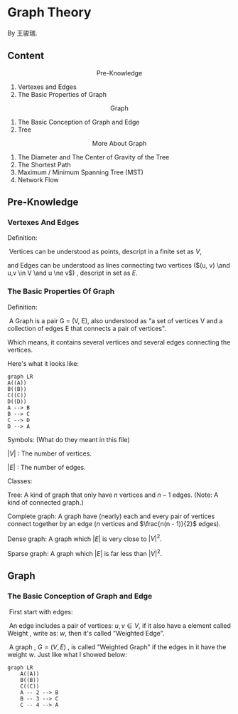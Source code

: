 # Graph Theory

By 王骏瑞.

## Content

<center> Pre-Knowledge </center>

1. Vertexes and Edges
2. The Basic Properties of Graph



<center> Graph </center>

1. The Basic Conception of Graph and Edge
2. Tree

<center> More About Graph
</center>

1. The Diameter and The Center of Gravity of the Tree
2. The Shortest Path
3. Maximum / Minimum Spanning Tree (MST)
4. Network Flow

## Pre-Knowledge

### Vertexes And Edges

Definition: 

​	Vertices can be understood as points, descript in a finite set as $V$, 

and Edges can be understood as lines connecting two vertices ($(u, v) \and  u,v \in V \and u \ne v$) , descript in set as $E$.

### The Basic Properties Of Graph

Definition:

​	A Graph is a pair G = (V, E), also understood as "a set of vertices V and a collection of edges E that connects a pair of vertices".

Which means, it contains several vertices and several edges connecting the vertices.

Here's what it looks like:

```mermaid
graph LR
A((A))
B((B))
C((C))
D((D))
A --> B
B --> C
C --> D
D --> A
```

Symbols:	(What do they meant in this file)

$|V|$ : The number of vertices.

$|E|$ : The number of edges.

Classes:

Tree: A kind of graph that only have $n$ vertices and $n - 1$ edges. (Note: A kind of connected graph.)

Complete graph: A graph have (nearly) each and every pair of vertices connect together by an edge ($n$ vertices and $\frac{n(n - 1)}{2}$ edges).

Dense graph: A graph which $|E|$ is very close to $|V| ^ 2$. 

Sparse graph: A graph which $|E|$ is far less than $|V| ^ 2$.

## Graph

### The Basic Conception of Graph and Edge

​	First start with edges:

​	An edge includes a pair of vertices: $u, v \in V$, if it also have a element called Weight , write as: $w$, then it's called "Weighted Edge".

​	A graph , $G = (V, E)$ , is called "Weighted Graph" if the edges in it have the weight $w$. Just like what I showed below:

```Mermaid
graph LR
	A((A))
	B((B))
	C((C))
	A -- 2 --> B
	B -- 3 --> C
	C -- 4 --> A
```



